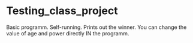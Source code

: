# Testing_class_project
Basic programm. Self-running. Prints out the winner. You can change the value of age and power directly IN the programm.
